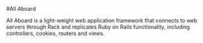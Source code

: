 #All Aboard

All Aboard is a light-weight web application framework that connects to web servers through Rack and replicates Ruby on Rails functionality, including controllers, cookies, routers and views.
